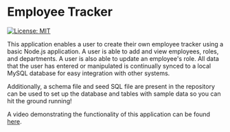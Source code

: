 # Employee Tracker

[![License: MIT](https://img.shields.io/badge/License-MIT-yellow.svg)](https://opensource.org/licenses/MIT)

This application enables a user to create their own employee tracker using a basic Node.js application. A user is able to add and view employees, roles, and departments. A user is also able to update an employee's role. All data that the user has entered or manipulated is continually synced to a local MySQL database for easy integration with other systems.

Additionally, a schema file and seed SQL file are present in the repository can be used to set up the database and tables with sample data so you can hit the ground running!

A video demonstrating the functionality of this application can be found [here](https://youtu.be/flB3oxDbJZA).
